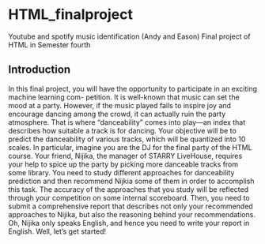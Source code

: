# HTML_finalproject
Youtube and spotify music identification (Andy and Eason)
Final project of HTML in Semester fourth

## Introduction
In this final project, you will have the opportunity to participate in an exciting machine learning com-
petition. It is well-known that music can set the mood at a party. However, if the music played fails to
inspire joy and encourage dancing among the crowd, it can actually ruin the party atmosphere. That is
where “danceability” comes into play—an index that describes how suitable a track is for dancing. Your
objective will be to predict the danceability of various tracks, which will be quantized into 10 scales.
In particular, imagine you are the DJ for the final party of the HTML course. Your friend, Nijika,
the manager of STARRY LiveHouse, requires your help to spice up the party by picking more danceable
tracks from some library. You need to study different approaches for danceability prediction and then
recommend Nijkia some of them in order to accomplish this task. The accuracy of the approaches that
you study will be reflected through your competition on some internal scoreboard. Then, you need to
submit a comprehensive report that describes not only your recommended approaches to Nijika, but also
the reasoning behind your recommendations. Oh, Nijika only speaks English, and hence you need to
write your report in English. Well, let’s get started!

